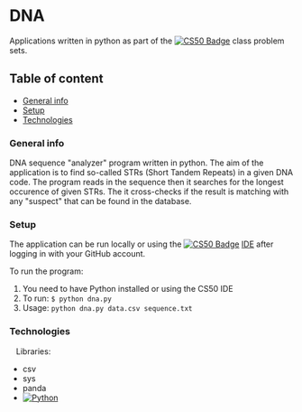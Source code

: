 DNA
==== 

Applications written in python as part of the [![CS50 Badge](https://img.shields.io/badge/-CS50-red)](https://cs50.harvard.edu) class problem sets.

Table of content
----
* [General info](#general-info)
* [Setup](#setup)
* [Technologies](#technologies)

### General info

DNA sequence "analyzer" program written in python. The aim of the application is to find so-called STRs (Short Tandem Repeats) in a given DNA code. The program reads in the sequence then it searches for the longest occurence of given STRs. The it cross-checks if the result is matching with any "suspect" that can be found in the database.


### Setup

The application can be run locally or using the [![CS50 Badge](https://img.shields.io/badge/-CS50-red)](https://cs50.harvard.edu) <a href="https://ide.cs50.io">IDE</a> after logging in with your GitHub account.

To run the program:
 1. You need to have Python installed or using the CS50 IDE
 2. To run: `$ python dna.py`
 3. Usage: `python dna.py data.csv sequence.txt`
 
### Technologies
 
 Libraries:
 * csv
 * sys
 * panda
 * [![Python](https://img.shields.io/badge/python%20-%2314354C.svg?&style=for-the-badge&logo=python&logoColor=white)](https://www.python.org/)
